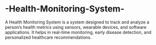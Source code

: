 # -Health-Monitoring-System-
A Health Monitoring System is a system designed to track and analyze a person’s health metrics using sensors, wearable devices, and software applications. It helps in real-time monitoring, early disease detection, and personalized healthcare recommendations.
